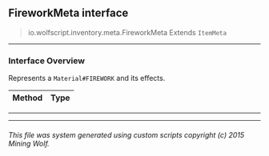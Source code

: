 ## FireworkMeta __interface__

>io.wolfscript.inventory.meta.FireworkMeta
>Extends `ItemMeta`

---

### Interface Overview

Represents a `Material#FIREWORK` and its effects.

Method | Type   
--- | :--- 



---

---


###### This file was system generated using custom scripts copyright (c) 2015 Mining Wolf.
	


